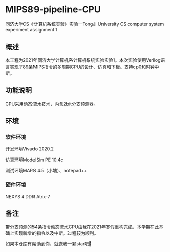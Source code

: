 # MIPS89-pipeline-CPU
同济大学CS《计算机系统实验》实验一TongJi University CS computer system experiment assignment 1
## 概述

本工程为2021年同济大学计算机系计算机系统实验实验1。本次实验使用Verilog语言实现了89条MIPS指令的多周期CPU的设计、仿真和下板。支持cp0和时钟中断。

## 功能说明

CPU采用动态流水技术，内含2bit分支预测器。

## 环境

### 软件环境

开发环境Vivado 2020.2

仿真环境ModelSim PE 10.4c

测试环境MARS 4.5（小端）、notepad++

### 硬件环境

NEXYS 4 DDR Atrix-7

## 备注

带分支预测的54条指令动态流水CPU由我在2021年寒假重构完成。本学期在此基础上实现新增的指令以及中断。过程较为顺利。

如果本仓库有帮助到你，就送我一颗star吧🤗
